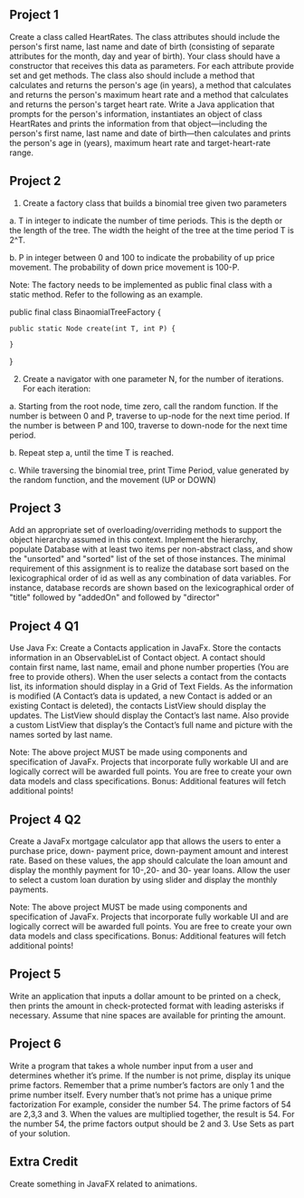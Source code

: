## Project 1

Create a class called HeartRates. The class attributes should include the person's first name, last name and date of birth (consisting of separate attributes for the month, day and year of birth). Your class should have a constructor that receives this data as parameters. For each attribute provide set and get methods. The class also should include a method that calculates and returns the person's age (in years), a method that calculates and returns the person's maximum heart rate and a method that calculates and returns the person's target heart rate. Write a Java application that prompts for the person's information, instantiates an object of class HeartRates and prints the information from that object—including the person's first name, last name and date of birth—then calculates and prints the person's age in (years), maximum heart rate and target-heart-rate range.

## Project 2

1. Create a factory class that builds a binomial tree given two parameters

  a. T in integer to indicate the number of time periods.  This is the depth or the length of the tree.  The width the height of the tree at the time period T is 2^T. 

  b. P in integer between 0 and 100 to indicate the probability of up price movement.  The probability of down price movement is 100-P.


Note:  The factory needs to be implemented as public final class with a static method.  Refer to the following as an example.


public final class BinaomialTreeFactory {

	public static Node create(int T, int P) {

	}

}


2. Create a navigator with one parameter N, for the number of iterations.  For each iteration:  

  a. Starting from the root node, time zero, call the random function.  If the number is between 0 and P, traverse to up-node for the next time period.  If the number is between P and 100, traverse to down-node for the next time period.

  b. Repeat step a, until the time T is reached.

  c. While traversing the binomial tree, print Time Period, value generated by the random function, and the movement (UP or DOWN)

## Project 3

Add an appropriate set of overloading/overriding methods to support the object hierarchy assumed in this context. Implement the hierarchy, populate Database with at least two items per non-abstract class, and show the "unsorted" and "sorted" list of the set of those instances. The minimal requirement of this assignment is to realize the database sort based on the lexicographical order of id as well as any combination of data variables. For instance, database records are shown based on the lexicographical order of "title" followed by "addedOn" and followed by "director"

## Project 4 Q1

Use Java Fx: Create a Contacts application in JavaFx. Store the contacts information in an
ObservableList of Contact object. A contact should contain first name, last name, email
and phone number properties (You are free to provide others). When the user selects a contact
from the contacts list, its information should display in a Grid of Text Fields. As the
information is modified (A Contact’s data is updated, a new Contact is added or an existing
Contact is deleted), the contacts ListView should display the updates. The ListView should
display the Contact’s last name. Also provide a custom ListView that display’s the Contact’s
full name and picture with the names sorted by last name.

Note: The above project MUST be made using components and specification of JavaFx. Projects
that incorporate fully workable UI and are logically correct will be awarded full points. You are
free to create your own data models and class specifications. Bonus: Additional features will
fetch additional points!

## Project 4 Q2

Create a JavaFx mortgage calculator app that allows the users to enter a purchase price, down-
payment price, down-payment amount and interest rate. Based on these values, the app should
calculate the loan amount and display the monthly payment for 10-,20- and 30- year loans.
Allow the user to select a custom loan duration by using slider and display the monthly
payments.

Note: The above project MUST be made using components and specification of JavaFx. Projects
that incorporate fully workable UI and are logically correct will be awarded full points. You are
free to create your own data models and class specifications. Bonus: Additional features will
fetch additional points!

## Project 5

Write an application that inputs a dollar amount to be printed on a check, then prints the
amount in check-protected format with leading asterisks if necessary. Assume that nine spaces are
available for printing the amount.

## Project 6

Write a program that takes a whole number input from a user and determines whether it’s prime. If the
number is not prime, display its unique prime factors. Remember that a prime number’s factors are only
1 and the prime number itself. Every number that’s not prime has a unique prime factorization For
example, consider the number 54. The prime factors of 54 are 2,3,3 and 3. When the values are
multiplied together, the result is 54. For the number 54, the prime factors output should be 2 and 3. Use
Sets as part of your solution.

## Extra Credit

Create something in JavaFX related to animations.
